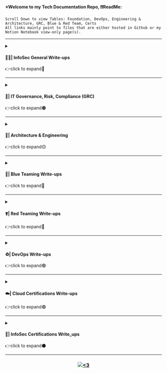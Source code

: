 #### ⭐Welcome to my Tech Documentation Repo, ❗❗ReadMe:
<pre><code>Scroll Down to view Tables: Foundation, DevOps, Engineering & Architecture, GRC, Blue & Red Team, Certs
All links mainly point to files that are either hosted in Github or my Notion Notebook view-only page(s).</code></pre>

---------------------------------------------------------------------------------------------------------------------------------------------------------------------------------

<details>
<summary>
<h4 align="left">  👨‍💻| InfoSec General Write-ups</h4>
👉click to expand🔘
</summary>
<br>

| Topic | Write-up | Description | 
| -------- | -------- | -------- | 
| Core: Basic Security Concepts | [mindmap](https://github.com/IvanVlademirS/Ivan_Tech_Documentation/blob/main/Tech_Doc_Repo/Security%20Concepts%20ivan%20notes%202022%20map.pdf), [outline](https://github.com/IvanVlademirS/Ivan_Tech_Documentation/blob/main/Tech_Doc_Repo/Security%20Concepts%20ivan%20notes%202022.pdf) | Mindmap and Outline for Security Foundational Concepts to know |
| Core: Technical Security Concepts | [mindmap](https://github.com/IvanVlademirS/Ivan_Tech_Documentation/blob/main/Tech_Doc_Repo/Technical%20Security%20Concepts%20-%20ivan%20notes%202022%20map.pdf), [outline](https://github.com/IvanVlademirS/Ivan_Tech_Documentation/blob/main/Tech_Doc_Repo/Technical%20Security%20Concepts%20-%20ivan%20notes%202022.pdf) | Mindmap and Outline for Technical Security to know |
| Google IT Training | [Networking](https://github.com/IvanVlademirS/Ivan_Tech_Documentation/blob/main/Tech_Doc_Repo/IT%20General%20Write-Ups/GoogleTraining_1-Networking%20Crash%20Course.pdf) | Google IT Crash Course - Networking | 
| Google IT Training | [Operating Systems](https://github.com/IvanVlademirS/Ivan_Tech_Documentation/blob/main/Tech_Doc_Repo/IT%20General%20Write-Ups/GoogleTraining_2-Operating%20Systems%20Crash%20Course.pdf) | Google IT Crash Course - Operating Systems | 
| Google IT Training | [SysAdmin](https://github.com/IvanVlademirS/Ivan_Tech_Documentation/blob/main/Tech_Doc_Repo/IT%20General%20Write-Ups/GoogleTraining_3-System%20Administration%20Crash%20Course.pdf) | Google IT Crash Course - System Administration | 
| Google IT Training | [Automation](https://github.com/IvanVlademirS/Ivan_Tech_Documentation/blob/main/Tech_Doc_Repo/IT%20General%20Write-Ups/GoogleTraining_4-IT%20Automation%20Crash%20Course_.pdf) | Google IT Crash Course - Automation (Ruby) | 
| Google IT Training | [Security](https://github.com/IvanVlademirS/Ivan_Tech_Documentation/blob/main/Tech_Doc_Repo/IT%20General%20Write-Ups/GoogleTraining_5-IT%20Security%20Crash%20Course.pdf) | Google IT Crash Course - Information Security |

</details>

---------------------------------------------------------------------------------------------------------------------------------------------------------------------------------

<details>
<summary>
<h4 align="left">  📑| IT Governance, Risk, Compliance (GRC)</h4>
👉click to expand🟠
</summary>
<br>

| Topic | Write-up | Description | 
| -------- | -------- | -------- |
| Security & Risk Management | [mindmap](https://github.com/IvanVlademirS/Ivan_Tech_Documentation/blob/main/Tech_Doc_Repo/Domain%20Security%20%26%20Risk%20Management%20Ivan%20notes%202022%20map.pdf), [outline](https://github.com/IvanVlademirS/Ivan_Tech_Documentation/blob/main/Tech_Doc_Repo/Domain%20Security%20%26%20Risk%20Management%20Ivan%20notes%202022%20outline.pdf) | Mindmap and Outline for Security & Risk Mgmt Domains|
| GRC Documentation | [InfoSec Enterprise Guidance](https://github.com/IvanVlademirS/Ivan_Tech_Documentation/blob/main/Tech_Doc_Repo/IT%20General%20Write-Ups/InfoSec-Enterprise-Guidelines.pdf) | Enterprise Best Practices - Frameworks & InfoSec Guidance | 
| IT Diagramming | [Security Awareness InfoGraphic](https://github.com/IvanVlademirS/Ivan_Tech_Documentation/blob/main/Tech_Doc_Repo/IT%20General%20Write-Ups/SecurityAwareness-infographic_sample.pdf) | IT Security Awareness 1-pager, created in Visio | 
| IT Diagramming | [IT Diagram Samples](https://github.com/IvanVlademirS/Ivan_Tech_Documentation/blob/main/Tech_Doc_Repo/IT%20General%20Write-Ups/diagramming-samples_ZOOM-IN-for-Detail.pdf) | Zoom in for Details, all created in Visio | 
| Security Awareness | [PassPuppy](https://github.com/IvanVlademirS/Ivan_Tech_Documentation/blob/main/Tech_Doc_Repo/Password%20Puppy.pdf) | Simple targetted awareness message |
| PCI-DSS Mapping | [RACI + Project Plan](https://github.com/IvanVlademirS/Ivan_Tech_Documentation/blob/main/Tech_Doc_Repo/IT%20General%20Write-Ups/PCIDSS_raci-plan_sample.xlsx) | PCI DSS Sample RACI + Project Plan (excel file, download to view) | 
| IT Business Analysis | [Business Write-up Sample](https://github.com/IvanVlademirS/Ivan_Tech_Documentation/blob/main/Tech_Doc_Repo/IT%20General%20Write-Ups/IT_Business%20Analysis%20Doc%20-%20EDI_sample%20(2).pdf) | EDI technology write-up | 
| IT Business Analysis | [IT Business Analysis Notes](https://github.com/IvanVlademirS/Ivan_Tech_Documentation/blob/main/Tech_Doc_Repo/IT%20General%20Write-Ups/Business_Analysis_Training.pdf) | Best practices for liaisoning with business/customer partners | 
| IT Business Analysis | [Security Awareness Proposal](https://github.com/IvanVlademirS/Ivan_Tech_Documentation/blob/main/Tech_Doc_Repo/IT%20General%20Write-Ups/Consultant_infosec-program-proposal_SchoolFinal.pdf) | Consultant write-up for security awareness proposal | 

</details>

---------------------------------------------------------------------------------------------------------------------------------------------------------------------------------

<details>
<summary>
<h4 align="left">  🧬| Architecture & Engineering</h4>
👉click to expand🟡
</summary>
<br>

| Topic | Write-up | Description | 
| -------- | -------- | -------- |
| System Design Overview | [Write-up](https://github.com/IvanVlademirS/Ivan_Tech_Documentation/blob/main/Tech_Doc_Repo/IT%20General%20Write-Ups/System%20Design%20(1)_compressed.pdf) | System Design Foundational Concepts to know |
| Secure Development | [mindmap](https://github.com/IvanVlademirS/Ivan_Tech_Documentation/blob/main/Tech_Doc_Repo/Secure%20Software%20Development%20MAP.pdf), [outline](https://github.com/IvanVlademirS/Ivan_Tech_Documentation/blob/main/Tech_Doc_Repo/Secure%20Software%20Development%20OUTLINE.pdf) | Mindmap and Outline for Secure Software Development Concepts to know |
| Core: Python | [mindmap](https://github.com/IvanVlademirS/Ivan_Tech_Documentation/blob/main/Tech_Doc_Repo/Python%20Foundations%20ivan%202022%20map.pdf), [outline](https://github.com/IvanVlademirS/Ivan_Tech_Documentation/blob/main/Tech_Doc_Repo/Python%20Foundations%20ivan%202022.pdf) | Mindmap and Outline for Python Foundational Concepts to know |
| Defensible Security Architecture | [core_topics](https://github.com/IvanVlademirS/Ivan_Tech_Documentation/blob/main/Tech_Doc_Repo/GDSA_INDEX_ivan2022.pdf) | My SANS Defensible Security Architecture notes (GDSA) |

</details>

---------------------------------------------------------------------------------------------------------------------------------------------------------------------------------

<details>
<summary>
<h4 align="left">  💙| Blue Teaming Write-ups</h4>
👉click to expand🔵
</summary>
<br>
 
| Topic | Write-up | Description | 
| -------- | -------- | -------- |
| Core: Blue Team | [mindmap](https://github.com/IvanVlademirS/Ivan_Tech_Documentation/blob/main/Tech_Doc_Repo/Blue%20Team%20%20ivan%20notes%202022%20map.pdf), [outline](https://github.com/IvanVlademirS/Ivan_Tech_Documentation/blob/main/Tech_Doc_Repo/Blue%20Team%20%20ivan%20notes%202022.pdf) | Mindmap and Outline for Blue Team Foundational Concepts to know | 
| Enterprise Guidance | [Network Defense](https://github.com/IvanVlademirS/Ivan_Tech_Documentation/blob/main/Tech_Doc_Repo/IT%20General%20Write-Ups/General%20Network%20Defense%20(1).pdf)| General & Practical Network Defense Best Practices |
| Practical | [Simple Playbook](https://github.com/IvanVlademirS/Ivan_Tech_Documentation/blob/main/Tech_Doc_Repo/IT%20General%20Write-Ups/Simple_BlueTeam_Playbook.pdf)| General & Practical BlueTeam steps to take during an incident/situation |
| Lab notes | [NetDef_Labs](https://github.com/IvanVlademirS/Ivan_Tech_Documentation/blob/main/Tech_Doc_Repo/IT%20General%20Write-Ups/networkdefense-labs.pdf) | Hands-on Lab: Network Defense |
| Lab notes | [THM-PreSecurity](https://github.com/IvanVlademirS/Ivan_Tech_Documentation/blob/main/Tech_Doc_Repo/THM-PreSecurity_.pdf) | TryHackMe - PreSecurity Learning Path: Networking, Web, Linux, Windows | 

</details>

---------------------------------------------------------------------------------------------------------------------------------------------------------------------------------

<details>
<summary>
<h4 align="left">  ❣️| Red Teaming Write-ups</h4>
👉click to expand🔴
</summary>
<br>
 
| Topic | Write-up | Description | 
| -------- | -------- | -------- |
| Core: Red Team | [mindmap](https://github.com/IvanVlademirS/Ivan_Tech_Documentation/blob/main/Tech_Doc_Repo/Red%20Team%20%20ivan%20notes%202022%20map.pdf), [outline](https://github.com/IvanVlademirS/Ivan_Tech_Documentation/blob/main/Tech_Doc_Repo/Red%20Team%20%20ivan%20notes%202022.pdf) | Mindmap and Outline for Red Team Foundational Concepts to know | 
| Pentest | [Pentesting Basics](https://github.com/IvanVlademirS/Ivan_Tech_Documentation/blob/main/Tech_Doc_Repo/IT%20General%20Write-Ups/Ethical%20Hacking_Pentest%20Basics.pdf) | Pentest Basics - Using Metasploitable and DVWA Write-up |
| Pentest | [Wireless Pentesting](https://github.com/IvanVlademirS/Ivan_Tech_Documentation/blob/main/Tech_Doc_Repo/IT%20General%20Write-Ups/Wireless%20Assessment%20Practical%20Notes.pdf) | Wireless Assessment Practical Notes & Prep |
| Labs | [THM-CompleteBeginner Notes](https://github.com/IvanVlademirS/Ivan_Tech_Documentation/blob/main/Tech_Doc_Repo/THM-CompleteBeginner_.pdf) | TryHackMe - Complete Beginner Learning Path: Exploitation Basics, Cryptography, Privesc, Shell, Linux, Win, Web, Pentesting Basics |  
| Labs | [Pentest_Labs1](https://github.com/IvanVlademirS/Ivan_Tech_Documentation/blob/main/Tech_Doc_Repo/IT%20General%20Write-Ups/PentestingLabs1.pdf) | Hands-on Lab: Pentesting Fundamentals | 

</details>

---------------------------------------------------------------------------------------------------------------------------------------------------------------------------------

<details>
<summary>
<h4 align="left">  ♻️| DevOps Write-ups</h4>
👉click to expand🟢
</summary>
<br>
 
| Topic | Write-up | Description | 
| -------- | -------- | -------- |
| Core: Linux | [mindmap](https://github.com/IvanVlademirS/Ivan_Tech_Documentation/blob/main/Tech_Doc_Repo/Linux%20Foundations%20ivan%202022%20map.pdf), [outline](https://github.com/IvanVlademirS/Ivan_Tech_Documentation/blob/main/Tech_Doc_Repo/Linux%20Foundations%20ivan%202022.pdf) | Mindmap and Outline for Linux Foundational Concepts to know |
| Linux Bootcamp | [Files](https://github.com/IvanVlademirS/Ivan_Tech_Documentation/tree/main/Tech_Doc_Repo/IT%20General%20Write-Ups/Linux_Bootcamp) | Must know Linux |
| Linux Overview | [QuickStart](https://github.com/IvanVlademirS/Ivan_Tech_Documentation/blob/main/Tech_Doc_Repo/Linux%2BQuickstart%2BV5.pdf), [Notes](https://github.com/IvanVlademirS/Ivan_Tech_Documentation/blob/main/Tech_Doc_Repo/IT%20General%20Write-Ups/Linux_Overview-min.pdf) | Using/Practical Linux |
| CI CD Overview | [Notes](https://github.com/IvanVlademirS/Ivan_Tech_Documentation/blob/main/Tech_Doc_Repo/IT%20General%20Write-Ups/CI%20CD%20Overview.pdf) | CI CD Foundational Concepts to know |
| Git Intro | [Notes](https://github.com/IvanVlademirS/Ivan_Tech_Documentation/blob/main/Tech_Doc_Repo/IT%20General%20Write-Ups/Git_Intro.pdf) | Git Foundational Concepts to know |

</details>

---------------------------------------------------------------------------------------------------------------------------------------------------------------------------------

<details>
<summary>
<h4 align="left">  ☁️| Cloud Certifications Write-ups</h4>
👉click to expand🟣
</summary>
<br>
 
| Status | Certification | Notes | Badge Verification | Comments |
| -------- | -------- | -------- | -------- | -------- |
| ✔ | **SANS/GIAC GPCS**, *pass 03/1/22* | [SANS Info](https://www.sans.org/cyber-security-courses/public-cloud-security-aws-azure-gcp/)| [GPCS Badge](https://www.credly.com/badges/3724df22-c80d-4bcc-9eca-978d34bf11ee) | Used SANS provided materials, very fun Nimbus lab environment and course |
| ✔ | **CCSP**, *pass 08/25/21* | [Master Notes](https://github.com/IvanVlademirS/Ivan_Tech_Documentation/blob/main/Tech_Doc_Repo/InfoSec%20Certifications/CISSP%20-%20Pass%203%2031%2021%20.md), [Akulos Notes](https://ccsp.alukos.com/index/overview)| [CCSP Badge](https://www.credly.com/badges/e737afbb-498a-443c-8cd8-3aae514198a2) | *request access to my CCSP google drive for additional resources, if needed* |
| ✔ | **AWS-Security**, *pass 2/14/22* | [Security Ramp-up](https://d1.awsstatic.com/training-and-certification/ramp-up_guides/Ramp-Up_Guide_Security.pdf) | [AWS-SCS Badge](https://www.credly.com/badges/5e92db58-b062-4012-83d5-04991c711d7f/public_url) | Used YouTube, Whitepapers, Ramp-up |
| ✔ | **AWS-SAA**, *pass 7/24/21* | [SAA T-Dojo Guide](https://tutorialsdojo.com/aws-certified-solutions-architect-associate-saa-c02/) | [AWS-SAA Badge](https://www.credly.com/badges/19d348f4-d1d7-4509-9b8c-6823652cb2e0/public_url) | Used AC Course, YouTube, Whitepapers |
| ✔ | **AWS-CCP**, *pass 6/16/21* | [CCP T-Dojo Guide](https://tutorialsdojo.com/aws-certified-cloud-practitioner/) | [AWS-CCP Badge](https://www.credly.com/badges/3500aedf-d646-423b-b116-ffc8f5079f6c) | Used YouTube |
| ✔ | **CCSK**, *pass 01/08/2022* | [CCSK Bundle](https://knowledge.cloudsecurityalliance.org/certificate-of-cloud-security-knowledge-foundation-exam-bundle) | [CCSK Badge](https://www.credly.com/badges/1efd7725-9695-4b01-b966-9c3beb91f109/public_url) | Used CSSK Bundle with work Voucher |
| ✔ | **SC-900**, *pass 03/17/22* | [Microsoft SC900 Training](https://docs.microsoft.com/en-us/learn/certifications/exams/sc-900)| [SC-900 Badge](https://www.credly.com/badges/b4aa9ddc-b6ec-4c2c-9033-c984ea906c0d) | Used Microsoft Free Training and Free Voucher |
| ✔ | **AZ-900**, *pass 03/7/22* | [Azure AZ900 Training](https://docs.microsoft.com/en-us/learn/certifications/exams/az-900)| [AZ-900 Badge](https://www.credly.com/badges/184acee8-6906-4e26-9e93-ccbe016dfdb8/public_url) | Used Microsoft Free Training and Free Voucher |
| ✔ | **AI-900**, *pass 03/14/22* | [Azure AI900 Training](https://docs.microsoft.com/en-us/learn/certifications/exams/ai-900)| [AI-900 Badge](https://www.credly.com/badges/fc4d2330-8c65-46b6-bff8-eff6ffe863b3) | Used Microsoft Free Training and Free Voucher |
| ✔ | **DP-900**, *pass 03/12/22* | [Azure DP900 Training](https://docs.microsoft.com/en-us/learn/certifications/azure-data-fundamentals/)| [DP-900 Badge](https://www.credly.com/badges/e6b06cda-b53a-46d5-b303-0dd954c313b1) | Used Microsoft Free Training and Free Voucher |

</details>

---------------------------------------------------------------------------------------------------------------------------------------------------------------------------------

<details>
<summary>
<h4 align="left">  🔐| InfoSec Certifications Write_ups</h4>
👉click to expand⚫️
</summary>
<br>

| Status | Certification | Notes | Badge Verification | Comments |
|-------- | -------- | -------- | -------- | -------- |
| ✔ | **SANS/GIAC GDSA**, *pass 5/6/22* | [SANS Info](https://www.giac.org/certifications/defensible-security-architecture-gdsa/)| [GDSA Badge](https://www.credly.com/badges/76664a3e-852c-43c8-a20e-26ac2ee826e8/public_url) | Used SANS provided materials, Tyrell Corp lab environment was awesome |
| ✔ | **CISSP**, *pass 3/31/21* | [Write-up Notes](https://github.com/IvanVlademirS/Ivan_Tech_Documentation/blob/main/Tech_Doc_Repo/InfoSec%20Certifications/CISSP%20-%20Pass%203%2031%2021%20.md)| [CISSP Badge](https://www.credly.com/badges/c8cc7ce4-f72e-4fb4-8688-701759b9ef54/public_url) | *request access to my CISSP google drive for additional resources, if needed* |
| ✔ | **CISA**, *pass 1/30/20* | [Thor Notes](https://github.com/IvanVlademirS/Ivan_Tech_Documentation/blob/main/Tech_Doc_Repo/InfoSec%20Certifications/CISA_notes.pdf), [CISA Notes](https://github.com/IvanVlademirS/Ivan_Tech_Documentation/blob/main/Tech_Doc_Repo/InfoSec%20Certifications/CISA%20Study%20Guide.pdf) | [CISA Badge](https://www.credly.com/badges/8e4ec363-b7ff-4735-99c4-06b30bc3737f/linked_in_profile) | Used Hemang Doshi, ISACA QA&E + Ofiicial Manual |
| ✔ | **CDPSE**, *pass 3/30/21* | [CDPSE Study Plan](https://www.linkedin.com/pulse/how-i-prepared-my-cdpse-exam-veronica-rose-cisa-cdpse/) | [CDPSE Badge](https://www.credly.com/badges/75cb56f1-73b9-48a9-95a0-80d484c5cb79/public_url) | Used ISACA QA&E + Official Manual|

</details>

---------------------------------------------------------------------------------------------------------------------------------------------------------------------------------


<h3 align="center">  <a href="#"><img alt="<3" src="http://ForTheBadge.com/images/badges/built-with-love.svg "></a></h3>

 
